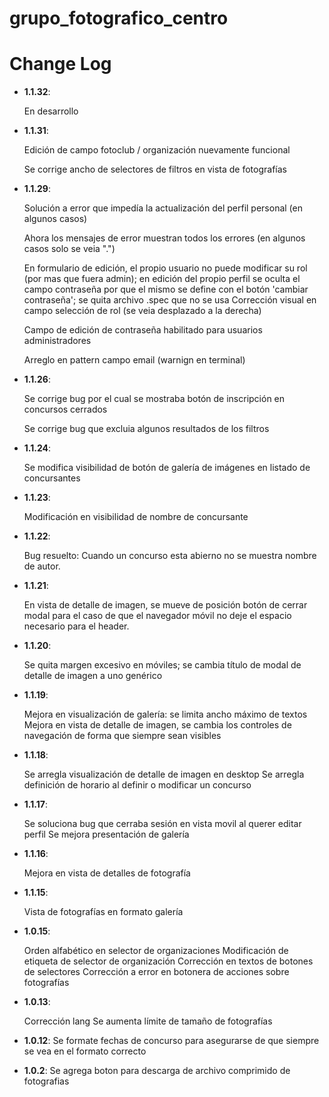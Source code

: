 # grupo_fotografico_centro

# Change Log
- **1.1.32**:

    En desarrollo

- **1.1.31**:

    Edición de campo fotoclub / organización nuevamente funcional

    Se corrige ancho de selectores de filtros en vista de fotografías

- **1.1.29**:
    
    Solución a error que impedía la actualización del perfil personal (en algunos casos)

    Ahora los mensajes de error muestran todos los errores (en algunos casos solo se veia ".")

    En formulario de edición, el propio usuario no puede modificar su rol (por mas que fuera admin); en edición del propio perfil se oculta el campo contraseña por que el mismo se define con el botón 'cambiar contraseña'; se quita archivo .spec que no se usa
    Corrección visual en campo selección de rol (se veia desplazado a la derecha)

    Campo de edición de contraseña habilitado para usuarios administradores

    Arreglo en pattern campo email (warnign en terminal)


- **1.1.26**:

    Se corrige bug por el cual se mostraba botón de inscripción en concursos cerrados

    Se corrige bug que excluia algunos resultados de los filtros


- **1.1.24**:

    Se modifica visibilidad de botón de galería de imágenes en listado de concursantes

- **1.1.23**:

    Modificación en visibilidad de nombre de concursante

- **1.1.22**: 

    Bug resuelto: Cuando un concurso esta abierno no se muestra nombre de autor.

- **1.1.21**: 

    En vista de detalle de imagen, se mueve de posición botón de cerrar modal para el caso de que el navegador móvil no deje el espacio necesario para el header.

- **1.1.20**: 

    Se quita margen excesivo en móviles; se cambia título de modal de detalle de imagen a uno genérico

- **1.1.19**: 

    Mejora en visualización de galería: se limita ancho máximo de textos
    Mejora en vista de detalle de imagen, se cambia los controles de navegación de forma que siempre sean visibles


- **1.1.18**: 

    Se arregla visualización de detalle de imagen en desktop
    Se arregla definición de horario al definir o modificar un concurso


- **1.1.17**: 

    Se soluciona bug que cerraba sesión en vista movil al querer editar perfil
    Se mejora presentación de galería

- **1.1.16**: 

    Mejora en vista de detalles de fotografía

- **1.1.15**: 

    Vista de fotografías en formato galería

- **1.0.15**: 

    Orden alfabético en selector de organizaciones
    Modificación de etiqueta de selector de organización
    Corrección en textos de botones de selectores
    Corrección a error en botonera de acciones sobre fotografías


- **1.0.13**: 

    Corrección lang
    Se aumenta límite de tamaño de fotografías

- **1.0.12**: Se formate fechas de concurso para asegurarse de que siempre se vea en el formato correcto
- **1.0.2**: Se agrega boton para descarga de archivo comprimido de fotografias